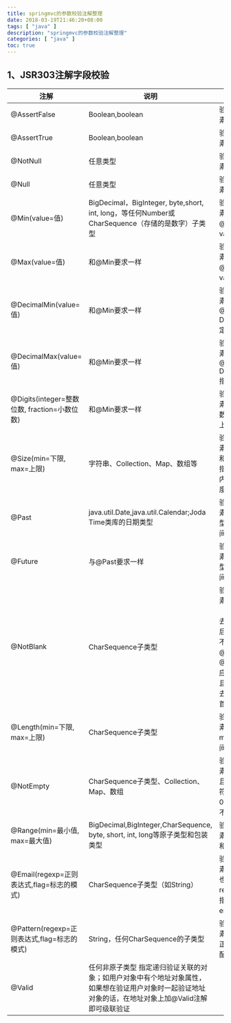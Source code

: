 ```yaml
---
title: springmvc的参数校验注解整理
date: 2018-03-19T21:46:20+08:00
tags: [ "java" ] 
description: "springmvc的参数校验注解整理"
categories: [ "java" ]
toc: true
---
```


## 1、JSR303注解字段校验

注解|说明|功能
-|-|-
@AssertFalse|Boolean,boolean|	验证注解的元素值是false
@AssertTrue|Boolean,boolean|	验证注解的元素值是true
@NotNull|任意类型|验证注解的元素值不是null
@Null|任意类型|验证注解的元素值是null
@Min(value=值)|BigDecimal，BigInteger, byte,short, int, long，等任何Number或CharSequence（存储的是数字）子类型|验证注解的元素值大于等于@Min指定的value值
@Max(value=值)|和@Min要求一样|	验证注解的元素值小于等于@Max指定的value值
@DecimalMin(value=值)|和@Min要求一样|验证注解的元素值大于等于@ DecimalMin指定的value值
@DecimalMax(value=值)|和@Min要求一样|验证注解的元素值小于等于@ DecimalMax指定的value值
@Digits(integer=整数位数, fraction=小数位数)|	和@Min要求一样|	验证注解的元素值的整数位数和小数位数上限
@Size(min=下限, max=上限)|	字符串、Collection、Map、数组等|	验证注解的元素值的在min和max（包含）指定区间之内，如字符长度、集合大小
@Past|java.util.Date,java.util.Calendar;Joda Time类库的日期类型|	验证注解的元素值（日期类型）比当前时间早
@Future|与@Past要求一样|	验证注解的元素值（日期类型）比当前时间晚
@NotBlank|CharSequence子类型|	验证注解的元素值不为空（不为null、去除首位空格后长度为0），不同于@NotEmpty，@NotBlank只应用于字符串且在比较时会去除字符串的首位空格
@Length(min=下限, max=上限)|CharSequence子类型|	验证注解的元素值长度在min和max区间内
@NotEmpty|CharSequence子类型、Collection、Map、数组|验证注解的元素值不为null且不为空（字符串长度不为0、集合大小不为0）
@Range(min=最小值, max=最大值)|	BigDecimal,BigInteger,CharSequence, byte, short, int, long等原子类型和包装类型|	验证注解的元素值在最小值和最大值之间
@Email(regexp=正则表达式,flag=标志的模式)|	CharSequence子类型（如String）|	验证注解的元素值是Email，也可以通过regexp和flag指定自定义的email格式
@Pattern(regexp=正则表达式,flag=标志的模式)|	String，任何CharSequence的子类型|	验证注解的元素值与指定的正则表达式匹配
@Valid|任何非原子类型	指定递归验证关联的对象；如用户对象中有个地址对象属性，如果想在验证用户对象时一起验证地址对象的话，在地址对象上加@Valid注解即可级联验证